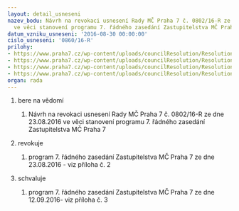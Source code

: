 ```yaml
---
layout: detail_usneseni
nazev_bodu: Návrh na revokaci usnesení Rady MČ Praha 7 č. 0802/16-R ze dne 23.08.2016
  ve věci stanovení programu 7. řádného zasedání Zastupitelstva MČ Praha 7
datum_vzniku_usneseni: '2016-08-30 00:00:00'
cislo_usneseni: '0860/16-R'
prilohy:
- https://www.praha7.cz/wp-content/uploads/councilResolution/Resolutions/28129/export/duvodzpravaprogram~98215.doc
- https://www.praha7.cz/wp-content/uploads/councilResolution/Resolutions/28129/export/program_7_puvodni~98214.doc
- https://www.praha7.cz/wp-content/uploads/councilResolution/Resolutions/28129/export/7_program~98213.doc
- https://www.praha7.cz/wp-content/uploads/councilResolution/Resolutions/28129/export/export~297947.pdf
organ: rada
---
```

<ol class="urzList_view" id="urzList">
<li class="urzClass1" id=""><span name="1">bere na vědomí</span> 
<ol class="urzOlClass">
<li class="urzClass2" style="TEXT-ALIGN: left" id=""><span><p>Návrh na revokaci usnesení Rady MČ Praha 7 č. 0802/16-R ze dne 23.08.2016 ve věci stanovení programu 7. řádného zasedání Zastupitelstva MČ Praha 7</p></span></li></ol></li>
<li class="urzClass1" id=""><span name="21">revokuje</span> 
<ol class="urzOlClass">
<li class="urzClass2" style="TEXT-ALIGN: left" id=""><span><p>program 7. řádného zasedání Zastupitelstva MČ Praha 7 ze dne 23.08.2016 - viz příloha č. 2</p></span></li></ol></li>
<li class="urzClass1" id=""><span name="24">schvaluje</span> 
<ol class="urzOlClass">
<li class="urzClass2" style="TEXT-ALIGN: left" id=""><span><p>program 7. řádného zasedání Zastupitelstva MČ Praha 7 ze dne 12.09.2016- viz příloha č. 3&nbsp;</p></span></li></ol></li></ol>